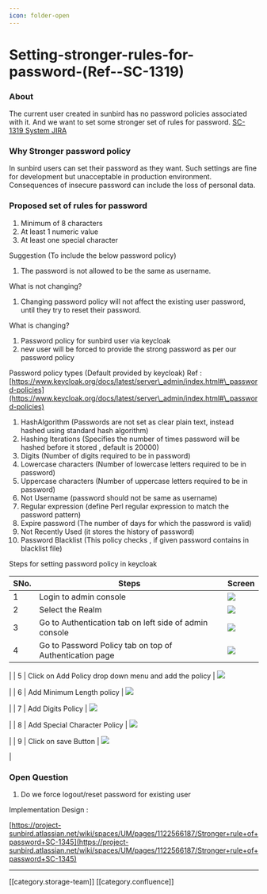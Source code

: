 ```yaml
---
icon: folder-open
---
```


# Setting-stronger-rules-for-password-(Ref--SC-1319)

### About&#x20;

The current user created in sunbird has no password policies associated with it. And we want to set some stronger set of rules for password.  [SC-1319 System JIRA](https://browse/SC-1319)

### Why Stronger password policy&#x20;

In sunbird users can set their password as they want. Such settings are fine for development but unacceptable in production environment. Consequences of insecure password can include the loss of personal data.

### Proposed set of rules for password

1. Minimum of 8 characters
2. At least 1 numeric value
3. At least one special character

Suggestion (To include the below password policy)

1. The password is not allowed to be the same as username.

What is not changing?

1. Changing password policy will not affect the existing user password, until they try to reset their password.

What is changing?

1. Password policy for sunbird user via keycloak
2. new user will be forced to provide the strong password as per our password policy

Password policy types (Default provided by keycloak)  Ref :  [https://www.keycloak.org/docs/latest/server\_admin/index.html#\_password-policies](https://www.keycloak.org/docs/latest/server\_admin/index.html#\_password-policies)

1. HashAlgorithm (Passwords are not set as clear plain text, instead hashed using standard hash algorithm)
2. Hashing Iterations (Specifies the number of times password will be hashed before it stored , default is 20000)
3. Digits (Number of digits required to be in password)
4. Lowercase characters (Number of lowercase letters required to be in password)
5. Uppercase characters (Number of uppercase letters required to be in password)
6. Not Username (password should not be same as username)
7. Regular expression (define Perl regular expression to match the password pattern)
8. Expire password (The number of days for which the password is valid)
9. Not Recently Used (it stores the history of password)
10. Password Blacklist (This policy checks , if given password contains in blacklist file)

Steps for setting password policy in keycloak

| SNo. | Steps                                                   | Screen                                                              |
| ---- | ------------------------------------------------------- | ------------------------------------------------------------------- |
| 1    | Login to admin console                                  | ![](../../../../../../.gitbook/assets/image2019-9-25\_15-9-29.png)  |
| 2    | Select the Realm                                        | ![](../../../../../../.gitbook/assets/image2019-9-25\_15-17-1.png)  |
| 3    | Go to Authentication tab on left side of admin console  | ![](../../../../../../.gitbook/assets/image2019-9-25\_15-15-51.png) |
| 4    | Go to Password Policy tab on top of Authentication page | ![](../../../../../../.gitbook/assets/image2019-9-25\_15-21-58.png) |

\| | 5 | Click on Add Policy drop down menu and add the policy | ![](../../../../../../.gitbook/assets/image2019-9-25\_15-24-51.png)

\| | 6 | Add Minimum Length policy | ![](../../../../../../.gitbook/assets/image2019-9-25\_15-25-42.png)

\| | 7 | Add Digits Policy | ![](../../../../../../.gitbook/assets/image2019-9-25\_15-26-26.png)

\| | 8 | Add Special Character Policy | ![](../../../../../../.gitbook/assets/image2019-9-25\_15-27-11.png)

\| | 9 | Click on save Button | ![](../../../../../../.gitbook/assets/image2019-9-25\_15-28-49.png)

|

### Open Question

1. Do we force logout/reset password for existing user

Implementation Design :&#x20;

[https://project-sunbird.atlassian.net/wiki/spaces/UM/pages/1122566187/Stronger+rule+of+password+SC-1345](https://project-sunbird.atlassian.net/wiki/spaces/UM/pages/1122566187/Stronger+rule+of+password+SC-1345)

***

\[\[category.storage-team]] \[\[category.confluence]]
